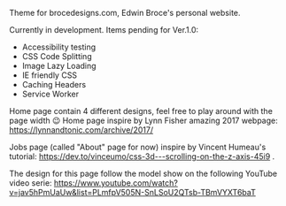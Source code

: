 Theme for brocedesigns.com, Edwin Broce's personal website.

Currently in development. Items pending for Ver.1.0:

* Accessibility testing
* CSS Code Splitting
* Image Lazy Loading
* IE friendly CSS
* Caching Headers
* Service Worker

Home page contain 4 different designs, feel free to play around with the page width 😉
Home page inspire by Lynn Fisher amazing 2017 webpage: https://lynnandtonic.com/archive/2017/

Jobs page (called "About" page for now) inspire by Vincent Humeau's tutorial: https://dev.to/vinceumo/css-3d---scrolling-on-the-z-axis-45i9 .

The design for this page follow the model show on the following YouTube video serie: https://www.youtube.com/watch?v=jav5hPmUaUw&list=PLmfpV505N-SnLSoU2QTsb-TBmVYXT6baT
